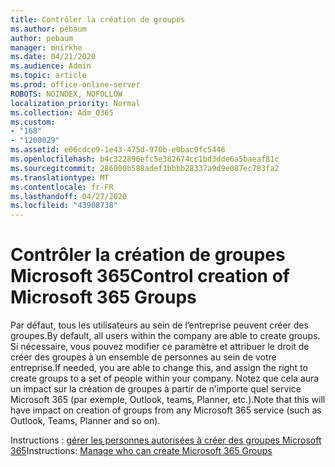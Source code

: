 ```yaml
---
title: Contrôler la création de groupes
ms.author: pebaum
author: pebaum
manager: mnirkhe
ms.date: 04/21/2020
ms.audience: Admin
ms.topic: article
ms.prod: office-online-server
ROBOTS: NOINDEX, NOFOLLOW
localization_priority: Normal
ms.collection: Adm_O365
ms.custom:
- "168"
- "1200029"
ms.assetid: e06cdce9-1e43-475d-970b-e0bac0fc5446
ms.openlocfilehash: b4c322896efc5e382674cc1bd3dde6a5baeaf81c
ms.sourcegitcommit: 286000b588adef1bbbb28337a9d9e087ec783fa2
ms.translationtype: MT
ms.contentlocale: fr-FR
ms.lasthandoff: 04/27/2020
ms.locfileid: "43908738"
---
```

# <a name="control-creation-of-microsoft-365-groups"></a><span data-ttu-id="c83f3-102">Contrôler la création de groupes Microsoft 365</span><span class="sxs-lookup"><span data-stu-id="c83f3-102">Control creation of Microsoft 365 Groups</span></span>

<span data-ttu-id="c83f3-103">Par défaut, tous les utilisateurs au sein de l’entreprise peuvent créer des groupes.</span><span class="sxs-lookup"><span data-stu-id="c83f3-103">By default, all users within the company are able to create groups.</span></span> <span data-ttu-id="c83f3-104">Si nécessaire, vous pouvez modifier ce paramètre et attribuer le droit de créer des groupes à un ensemble de personnes au sein de votre entreprise.</span><span class="sxs-lookup"><span data-stu-id="c83f3-104">If needed, you are able to change this, and assign the right to create groups to a set of people within your company.</span></span> <span data-ttu-id="c83f3-105">Notez que cela aura un impact sur la création de groupes à partir de n’importe quel service Microsoft 365 (par exemple, Outlook, teams, Planner, etc.).</span><span class="sxs-lookup"><span data-stu-id="c83f3-105">Note that this will have impact on creation of groups from any Microsoft 365 service (such as Outlook, Teams, Planner and so on).</span></span>
  
<span data-ttu-id="c83f3-106">Instructions : [gérer les personnes autorisées à créer des groupes Microsoft 365](https://docs.microsoft.com/office365/admin/create-groups/manage-creation-of-groups)</span><span class="sxs-lookup"><span data-stu-id="c83f3-106">Instructions: [Manage who can create Microsoft 365 Groups](https://docs.microsoft.com/office365/admin/create-groups/manage-creation-of-groups)</span></span>
